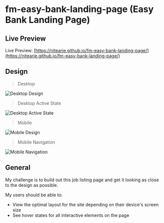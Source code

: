 # fm-easy-bank-landing-page (Easy Bank Landing Page)

## Live Preview

Live Preview: [https://nitearie.github.io/fm-easy-bank-landing-page/](https://nitearie.github.io/fm-easy-bank-landing-page/)

## Design

> Desktop

![Desktop Design](./design/desktop-design.jpg)

> Desktop Active State

![Desktop Active State](./design/active-states.jpg)

> Mobile

![Mobile Design](./design/mobile-design.jpg)

> Mobile Navigation

![Mobile Navigation](./design/mobile-navigation.jpg)

## General

My challenge is to build out this job listing page and get it looking as close to the design as possible.

My users should be able to:

- View the optimal layout for the site depending on their device's screen size
- See hover states for all interactive elements on the page